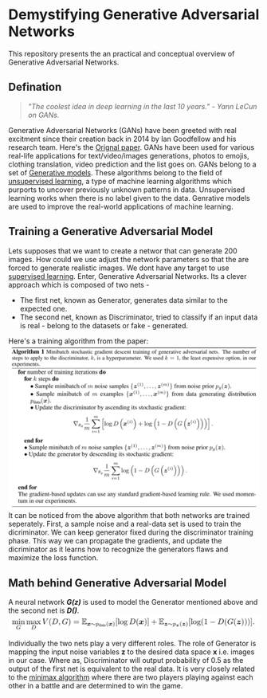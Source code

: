 # Demystifying Generative Adversarial Networks

This repository presents the an practical and conceptual overview of Generative Adversarial Networks.


## Defination

> *"The coolest idea in deep learning in the last 10 years." - Yann LeCun on GANs.*

Generative Adversarial Networks (GANs) have been greeted with real excitment since their creation back in 2014 by Ian Goodfellow and his research team. Here's the [<u>Orignal paper</u>](https://arxiv.org/abs/1406.2661).
GANs have been used for various real-life applications for text/video/images generations, photos to emojis, clothing translation, video prediction and the list goes on. 
GANs belong to a set of <u>Generative models</u>.  These algorithms belong to the field of <u>unsupervised learning</u>, a type of machine learning algorithms which purports to uncover previously unknown patterns in data. Unsupervised learning works when there is no label given to the data. Genrative models are used to improve the real-world applications of machine learning.

## Training a Generative Adversarial Model

Lets supposes that we want to create a networ that can generate 200 images. How could we use adjust the network parameters so that the are forced to generate realistic images. We dont have any target to use <u>supervised learning</u>. Enter, Generative Adversarial Networks. Its a clever approach which is composed of two nets - 
* The first net, known as Generator, generates data similar to the expected one.
* The second net, known as Discriminator, tried to classify if an input data is real - belong to the  datasets or fake - generated.

Here's a training algorithm from the paper:
![Algorithm](https://github.com/HarshRangwala/NeuralNetworkProjects/blob/master/Generative%20Adversarial%20Networks/Training%20Algorithm.png)
It can be noticed from the above algorithm that both networks are trained seperately. First, a sample noise and a real-data set is used to train the dicriminator. We can keep generator fixed during the discriminator training phase. This way we can propagate the gradients, and update the dicriminator as it learns how to recognize the generators flaws and maximize the loss function.

## Math behind Generative Adversarial Model
A neural network <i><b>G(z)</b></i> is used to model the Generator mentioned above and the second net is <i><b>D()</b></i>.
![GitHub Logo](https://github.com/HarshRangwala/NeuralNetworkProjects/blob/master/Generative%20Adversarial%20Networks/GanMath.png)

Individually the two nets play a very different roles. The role of Generator is mapping the input noise variables <b>z</b> to the desired data space <b>x</b> i.e. images in our case. Where as, Discriminator will output probability of 0.5 as the output of the first net is equivalent to the real data. It is very closely related to the [minimax algorithm]() where there are two players playing against each other in a battle and are determined to win the game.
